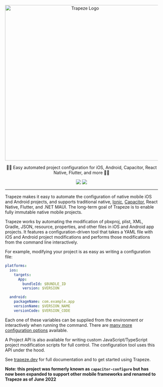 <div align="center">
  <a href="https://trapeze.dev" target="_blank"><img src="https://github.com/ionic-team/trapeze/raw/main/logo.png" alt="Trapeze Logo" width="512" /></a>
</div>

<p align="center">
  🤸‍♀️ Easy automated project configuration for iOS, Android, Capacitor, React Native, Flutter, and more 🤸‍♀️
</p>

<p align="center">
  <a href="https://www.npmjs.com/package/@trapezedev/configure"><img src="https://img.shields.io/npm/v/@trapezedev/configure?label=@trapezedev/configure" /></a>
  <a href="https://www.npmjs.com/package/@trapezedev/project"><img src="https://img.shields.io/npm/v/@trapezedev/project?label=@trapezedev/project" /></a>
</p>

---

Trapeze makes it easy to automate the configuration of native mobile iOS and Android projects, and supports traditional native, [Ionic](https://ionicframework.com/), [Capacitor](https://capacitorjs.com/), React Native, Flutter, and .NET MAUI. The long-term goal of Trapeze is to enable fully immutable native mobile projects.

Trapeze works by automating the modification of pbxproj, plist, XML, Gradle, JSON, resource, properties, and other files in iOS and Android app projects. It features a configuration-driven tool that takes a YAML file with iOS and Android project modifications and performs those modifications from the command line interactively.

For example, modifying your project is as easy as writing a configuration file:

```yaml
platforms:
  ios:
    targets:
      App:
        bundleId: $BUNDLE_ID
        version: $VERSION

  android:
    packageName: com.example.app
    versionName: $VERSION_NAME
    versionCode: $VERSION_CODE
```

Each one of these variables can be supplied from the environment or interactively when running the command. There are <a href="https://trapeze.dev/docs/configuration-tool">many more configuration options</a> available.

A Project API is also available for writing custom JavaScript/TypeScript project modification scripts for full control. The configuration tool uses this API under the hood.

See [trapeze.dev](https://trapeze.dev) for full documentation and to get started using Trapeze.

__Note: this project was formerly known as `capacitor-configure` but has now been expanded to support other mobile frameworks and renamed to Trapeze as of June 2022__

